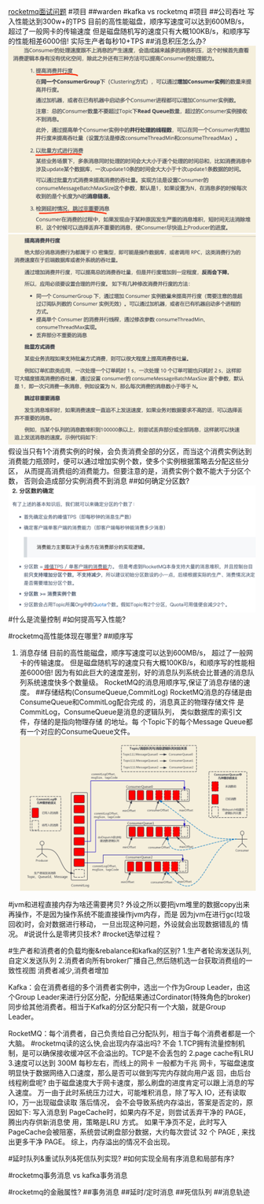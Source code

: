 [rocketmq面试问题](https://github.com/Snailclimb/JavaGuide/blob/main/docs/high-performance/message-queue/rocketmq-questions.md)
#项目
##warden
#kafka vs rocketmq
#项目
##公司吞吐
写入性能达到300w+的TPS
目前的高性能磁盘，顺序写速度可以达到600MB/s， 超过了一般网卡的传输速度
但是磁盘随机写的速度只有大概100KB/s，和顺序写的性能相差6000倍!
实际生产者每秒10+TPS
##消息积压怎么办?
![](.z_06_分布式_消息队列_rocketmq_00_重点问题_消息丢失_消息堆积_消息重复_顺序消息_images/3aa82bc7.png)
![](.z_06_分布式_消息队列_rocketmq_00_重点问题_消息丢失_消息堆积_消息重复_顺序消息_images/4da9e653.png)
假设当只有1个消费实例的时候，会负责消费全部的分区，而当这个消费实例达到消费能力瓶颈时，便可以通过增加实例个数，使多个实例根据策略去分配这些分区，
从而提高消费组的消费能力。但要注意的是，消费实例个数不能大于分区个数， 否则会造成部分实例消费不到消息
##如何确定分区数?
![](.z_06_分布式_消息队列_rocketmq_00_重点问题_消息丢失_消息堆积_消息重复_顺序消息_images/bba7792c.png)
#什么是流量控制
#如何提高写入性能?

#rocketmq高性能体现在哪里?
##顺序写
1) 消息存储
目前的高性能磁盘，顺序写速度可以达到600MB/s， 超过了一般网卡的传输速度。 
但是磁盘随机写的速度只有大概100KB/s，和顺序写的性能相差6000倍! 
因为有如此巨大的速度差别，好的消息队列系统会比普通的消息队列系统速度快多个数量级。 RocketMQ的消息用顺序写,保证了消息存储的速度。
##存储结构(ConsumeQueue,CommitLog)
RocketMQ消息的存储是由ConsumeQueue和CommitLog配合完成 的，消息真正的物理存储文件 是CommitLog，ConsumeQueue是消息的逻辑队列，
类似数据库的索引文件，存储的是指向物理存储 的地址。每 个Topic下的每个Message Queue都有一个对应的ConsumeQueue文件。
![](.z_06_分布式_消息队列_rocketmq_02_集群模型_集群拓扑_nameserver_broker_topic_QUEUE_producer_consumer_images/411ec14a.png)

#jvm和进程直接内存为啥还需要拷贝?
外设之所以要把jvm堆里的数据copy出来再操作，不是因为操作系统不能直接操作jvm内存，而是 因为jvm在进行gc(垃圾回收)时，会对数据进行移动，
一旦出现这种问题，外设就会出现数据错乱的 情况。
#说说什么是零拷贝技术?
#rocket选举过程？

#生产者和消费者的负载均衡&rebalance和kafka的区别?
1.生产者轮询发送队列,自定义发送队列
2.消费者向所有broker广播自己,然后随机选一台获取消费组的一致性视图
消费者减少,消费者增加

Kafka：会在消费者组的多个消费者实例中，选出一个作为Group Leader，由这个Group Leader来进行分区分配，分配结果通过Cordinator(特殊角色的broker)同步给其他消费者。相当于Kafka的分区分配只有一个大脑，就是Group Leader。

RocketMQ：每个消费者，自己负责给自己分配队列，相当于每个消费者都是一个大脑。
#rocketmq读的这么快,会出现内存溢出吗?
不会
[](https://www.cxybb.com/article/sinat_30955745/104848046)
1.TCP拥有流量控制机制，是可以确保接收缓冲区不会溢出的。TCP是不会丢包的
2.page cache有LRU
3.速度可以达到 300M 每秒左右，而线上的网卡 一般都为千兆 网卡，写磁盘速度明显快于数据网络入口速度，那么是否可以做到写完内存就向用户返 回，由后台线程刷盘呢?
  由于磁盘速度大于网卡速度，那么刷盘的进度肯定可以跟上消息的写入速度。
  万一由于此时系统压力过大，可能堆积消息，除了写入 IO，还有读取 IO，万一出现磁盘读取
  落后情况， 会不会导致系统内存溢出，答案是否定的，原因如下:
  写入消息到 PageCache时，如果内存不足，则尝试丢弃干净的 PAGE，腾出内存供新消息使 用，策略是LRU 方式。
  如果干净页不足，此时写入 PageCache会被阻塞，系统尝试刷盘部分数据，大约每次尝试 32 个 PAGE , 来找出更多干净 PAGE。
    综上，内存溢出的情况不会出现。

#延时队列&重试队列&死信队列实现?
#如何实现全局有序消息和局部有序?

#rocketmq事务消息 vs kafka事务消息

#rocketmq的金融属性?
##事务消息
##延时/定时消息
##死信队列
##消息轨迹

